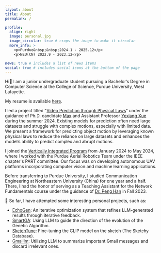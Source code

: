 ```yaml
---
layout: about
title: About
permalink: /

profile:
  align: right
  image: personal.jpg
  image_circular: true # crops the image to make it circular
  more_info: >
    <p>Purdue&nbsp;&nbsp;2024.1 - 2025.12</p>
    <p>NEU(CN) 2022.9 - 2023.12</p>

news: true # includes a list of news items
social: true # includes social icons at the bottom of the page
---
```


Hi👋 I am a junior undergraduate student pursuing a Bachelor’s Degree in Computer Science at the College of Science, Purdue University, West Lafayette. 

My resume is available [here](https://aabbccdkg.github.io/dongwang_resume.pdf).

I led a project titled "[Video Prediction through Physical Laws](https://github.com/AABBCCDKG/Video_prediction_through_physical_laws)" under the guidance of Ph.D. candidate [Max](https://www.cs.purdue.edu/people/graduate-students/jacobs57.html) and Assistant Professor [Yexiang Xue](https://www.cs.purdue.edu/homes/yexiang/) during the summer 2024. Existing models for prediction often need large datasets and struggle with complex motions, especially with limited data. We present a framework for predicting object motion by leveraging known physical laws to reduce the reliance on large datasets and enhances the model’s ability to predict complex and abrupt motions.

I joined the [Vertically Integrated Program](https://engineering.purdue.edu/VIP) from January 2024 to May 2024, where I worked with the Purdue Aerial Robotics Team under the IEEE chapter's PART committee. Our focus was on developing autonomous UAV platforms incorporating computer vision and machine learning applications.

Before transferring to Purdue University, I studied Communication Engineering at Northeastern University (China) for one year and a half. There, I had the honor of serving as a Teaching Assistant for the Network Fundamentals course under the guidance of [Dr. Peng Han](https://graduate.neuq.edu.cn/info/1016/4552.htm) in Fall 2023.

🌱 So far, I have attempted some interesting personal projects, such as:

- [EchoGen](https://github.com/AABBCCDKG/EchoGen): An iterative optimization system that refines LLM-generated results through iterative feedback.
- [SmartGA](https://github.com/AABBCCDKG/LLM-guided_GA_for_function_fitting): Using LLM to guide the direction of the evolution of the Genetic Algorithm.
- [SketchTune](https://github.com/AABBCCDKG/clip_on_sketch): Fine-tuning the CLIP model on the sketch (The Sketchy Database).
- [Gmaillm](https://github.com/AABBCCDKG/gmaillm): Utilizing LLM to summarize important Gmail messages and discard irrelevant ones.

